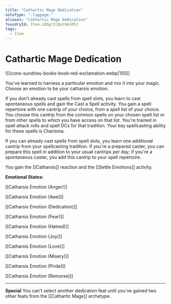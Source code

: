 ```yaml
---
title: "Cathartic Mage Dedication"
noteType: ":luggage:"
aliases: "Cathartic Mage Dedication"
foundryId: Item.oDDglICBoY8HiM51
tags:
  - Item
---
```


# Cathartic Mage Dedication
![[icons-sundries-books-book-red-exclamation.webp|150]]

You've learned to harness a particular emotion and mix it into your magic. Choose an emotion to be your catharsis emotion.

If you don't already cast spells from spell slots, you learn to cast spontaneous spells and gain the Cast a Spell activity. You gain a spell repertoire with one cantrip of your choice, from a spell list of your choice. You choose this cantrip from the common spells on your chosen spell list or from other spells to which you have access on that list. You're trained in spell attack rolls and spell DCs for that tradition. Your key spellcasting ability for these spells is Charisma.

If you can already cast spells from spell slots, you learn one additional cantrip from your spellcasting tradition. If you're a prepared caster, you can prepare this spell in addition to your usual cantrips per day; if you're a spontaneous caster, you add this cantrip to your spell repertoire.

You gain the [[Catharsis]] reaction and the [[Settle Emotions]] activity.

**Emotional States:**

[[Catharsis Emotion (Anger)]]

[[Catharsis Emotion (Awe)]]

[[Catharsis Emotion (Dedication)]]

[[Catharsis Emotion (Fear)]]

[[Catharsis Emotion (Hatred)]]

[[Catharsis Emotion (Joy)]]

[[Catharsis Emotion (Love)]]

[[Catharsis Emotion (Misery)]]

[[Catharsis Emotion (Pride)]]

[[Catharsis Emotion (Remorse)]]

* * *

**Special** You can't select another dedication feat until you've gained two other feats from the [[Cathartic Mage]] archetype.
